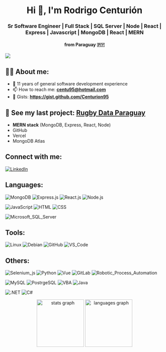 <div>
  <h1 align="center">Hi 👋, I'm Rodrigo Centurión</h1>

  <h3 align="center">Sr Software Engineer | Full Stack | SQL Server | Node | React | Express | Javascript | MongoDB | React | MERN</h3>
  <h4 align="center">from Paraguay 🇵🇾</h4>

  ![](https://komarev.com/ghpvc/?username=Centurion95&style=for-the-badge)

  ## 👨‍💻 About me:
  - 💼 11 years of general software development experience <br>
  - 📫 How to reach me: <b>centu95@hotmail.com</b><br>
  - 📝 Gists: <b>https://gist.github.com/Centurion95</b><br>

  ## 🚀 See my last project: <a href="https://rugby-data-paraguay.vercel.app">Rugby Data Paraguay</a>
  - <b>MERN stack</b> (MongoDB, Express, React, Node) <br>
  - GitHub <br>
  - Vercel <br>
  - MongoDB Atlas <br>
  
  ## Connect with me:
  [![LinkedIn](https://img.shields.io/badge/-LinkedIn-0077B5?style=for-the-badge&logo=linkedin&logoColor=white)](https://www.linkedin.com/in/rcenturion95/)

  ## Languages:
  ![MongoDB](https://img.shields.io/badge/-MongoDB-47A248?style=for-the-badge&logo=mongodb&logoColor=white)
  ![Express.js](https://img.shields.io/badge/-Express.js-000000?style=for-the-badge&logo=express&logoColor=white)
  ![React.js](https://img.shields.io/badge/-React.js-20232A?style=for-the-badge&logo=react&logoColor=61DAFB)
  ![Node.js](https://img.shields.io/badge/-Node.js-339933?style=for-the-badge&logo=node.js&logoColor=white)
  
  ![JavaScript](https://img.shields.io/badge/-JavaScript-F7DF1E?style=for-the-badge&logo=javascript&logoColor=black)
  ![HTML](https://img.shields.io/badge/-HTML-E34F26?style=for-the-badge&logo=html5&logoColor=white)
  ![CSS](https://img.shields.io/badge/-CSS-1572B6?style=for-the-badge&logo=css3&logoColor=white)
    
  ![Microsoft_SQL_Server](https://img.shields.io/badge/Microsoft_SQL_Server-CC2927?style=for-the-badge&logo=microsoft-sql-server&logoColor=white)
  
  ## Tools:
  ![Linux](https://img.shields.io/badge/Linux-FCC624?style=for-the-badge&logo=linux&logoColor=black)
  ![Debian](https://img.shields.io/badge/Debian-A81D33?style=for-the-badge&logo=debian&logoColor=white)
  ![GitHub](https://img.shields.io/badge/GitHub-100000?style=for-the-badge&logo=github&logoColor=white)
  ![VS_Code](https://img.shields.io/badge/VS_Code-0078D4?style=for-the-badge&logo=visual%20studio%20code&logoColor=white)

  
  ## Others:
  ![Selenium_js](https://img.shields.io/badge/Selenium_JS-43B02A?style=for-the-badge&logo=Selenium&logoColor=white)
  ![Python](https://img.shields.io/badge/Python-14354C?style=for-the-badge&logo=python&logoColor=F7DF1E)
  ![Vue](https://img.shields.io/badge/Vue.js-35495E?style=for-the-badge&logo=vue.js&logoColor=4FC08D)
  ![GitLab](https://img.shields.io/badge/GitLab-330F63?style=for-the-badge&logo=gitlab&logoColor=E34F26)
  ![Robotic_Process_Automation](https://img.shields.io/badge/-Robotic_Process_Automation-F7DF1E?style=for-the-badge)
    
  ![MySQL](https://img.shields.io/badge/MySQL-00000F?style=for-the-badge&logo=mysql&logoColor=white)
  ![PostrgeSQL](https://img.shields.io/badge/PostgreSQL-316192?style=for-the-badge&logo=postgresql&logoColor=white)
  ![VBA](https://img.shields.io/badge/VBA_Excel-217346?style=for-the-badge&logo=microsoft-excel&logoColor=white)
  ![Java](https://img.shields.io/badge/Java-CC342D?style=for-the-badge&logo=java&logoColor=white)
  
  ![.NET](https://img.shields.io/badge/.NET-5C2D91?style=for-the-badge&logo=.net&logoColor=white)
  ![C#](https://img.shields.io/badge/C%23-239120?style=for-the-badge&logo=c-sharp&logoColor=white)
  
  <div align="center">
    <img src="https://github-readme-stats.vercel.app/api?username=Centurion95&show_icons=true&theme=dark" height="150" alt="stats graph"/>
    <img src="https://github-readme-stats.vercel.app/api/top-langs?username=Centurion95&show_icons=true&locale=en&layout=compact&theme=dark" height="150" alt="languages graph"/>
  </div>  
</div>
